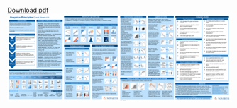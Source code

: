 [Download pdf](https://github.com/GraphicsPrinciples/CheatSheet/blob/master/NVSCheatSheet.pdf?raw=true)
![](/assets/NVSCheatSheet.png?raw=true) 
